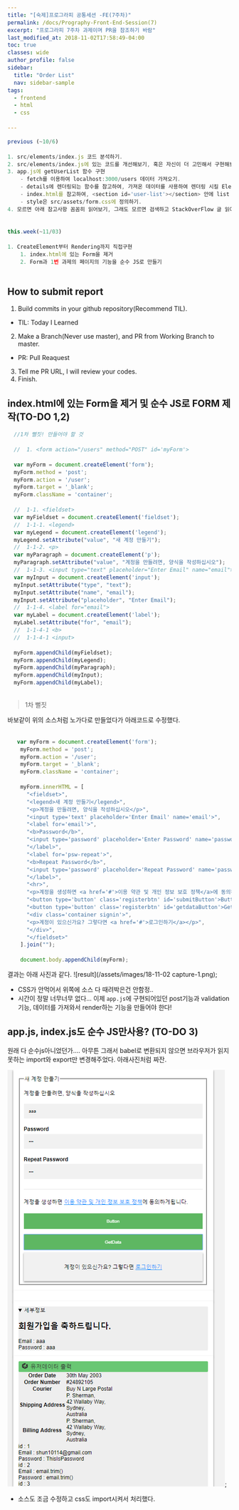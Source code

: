 ```yaml
---
title: "[숙제]프로그라피 공통세션 -FE(7주차)"
permalink: /docs/Prography-Front-End-Session(7)
excerpt: "프로그라피 7주차 과제이며 PR을 참조하기 바람"
last_modified_at: 2018-11-02T17:58:49-04:00
toc: true
classes: wide
author_profile: false
sidebar:
  title: "Order List"
  nav: sidebar-sample
tags:
  - frontend
  - html
  - css

---
```


```javascript
previous (~10/6)

1. src/elements/index.js 코드 분석하기.
2. src/elements/index.js에 있는 코드를 개선해보기, 혹은 자신이 더 고민해서 구현해보기.
3. app.js에 getUserList 함수 구현
    - fetch를 이용하여 localhost:3000/users 데이터 가져오기.
    - details에 렌더링되는 함수를 참고하여, 가져온 데이터를 사용하여 렌더링 시킬 Elements 구현하기.
    - index.html를 참고하여, <section id='user-list'></section> 안에 list 렌더링 하기.
    - style은 src/assets/form.css에 정의하기.
4. 모르면 아래 참고사항 꼼꼼히 읽어보기, 그래도 모르면 검색하고 StackOverFlow 글 읽어보기, 또 모르면 검색/정리해서 질문하기.


this.week(~11/03)

1. CreateElement부터 Rendering까지 직접구현
    1. index.html에 있는 Form을 제거
    2. Form과 1번 과제의 페이지의 기능을 순수 JS로 만들기
     

```




## How to submit report

1. Build commits in your github repository(Recommend TIL).
 - TIL: Today I Learned
2. Make a Branch(Never use master), and PR from Working Branch to master.
 - PR: Pull Reaquest
3. Tell me PR URL, I will review your codes.
4. Finish.



## index.html에 있는 Form을 제거 및 순수 JS로 FORM 제작(TO-DO 1,2)


```javascript
  //1차 뻘짓! 만들어야 할 것 
      
  //  1. <form action="/users" method="POST" id='myForm'>

  var myForm = document.createElement('form');
  myForm.method = 'post';
  myForm.action = '/user';
  myForm.target = '_blank';
  myForm.className = 'container';

  //  1-1. <fieldset>
  var myFieldset = document.createElement('fieldset');
  //  1-1-1. <legend> 
  var myLegend = document.createElement('legend');
  myLegend.setAttribute("value", "새 계정 만들기");
  //  1-1-2. <p>
  var myParagraph = document.createElement('p');
  myParagraph.setAttribute("value", "계정을 만들려면, 양식을 작성하십시오");
  //  1-1-3. <input type="text" placeholder="Enter Email" name="email">
  var myInput = document.createElement('input');
  myInput.setAttribute("type", "text");
  myInput.setAttribute("name", "email");    
  myInput.setAttribute("placeholder", "Enter Email");
  //  1-1-4. <label for="email">
  var myLabel = document.createElement('label');
  myLabel.setAttribute("for", "email");
  //  1-1-4-1 <b>
  //  1-1-4-1 <input>

  myForm.appendChild(myFieldset);
  myForm.appendChild(myLegend);
  myForm.appendChild(myParagraph);
  myForm.appendChild(myInput);
  myForm.appendChild(myLabel);    
    
```

> 1차 뻘짓

바보같이 위의 소스처럼 노가다로 만들었다가 아래코드로 수정했다.

```javascript

   var myForm = document.createElement('form');
    myForm.method = 'post';
    myForm.action = '/user';
    myForm.target = '_blank';
    myForm.className = 'container';

    myForm.innerHTML = [
      "<fieldset>",
      "<legend>새 계정 만들기</legend>",
      "<p>계정을 만들려면, 양식을 작성하십시오</p>",
      "<input type='text' placeholder='Enter Email' name='email'>",
      "<label for='email'>",
      "<b>Password</b>",
      "<input type='password' placeholder='Enter Password' name='password'>",
      "</label>",
      "<label for='psw-repeat'>",
      "<b>Repeat Password</b>",
      "<input type='password' placeholder='Repeat Password' name='password-repeat'>",
      "</label>",
      "<hr>",
      "<p>계정을 생성하면 <a href='#'>이용 약관 및 개인 정보 보호 정책</a>에 동의하게됩니다.</p>",
      "<button type='button' class='registerbtn' id='submitButton'>Button</button>",
      "<button type='button' class='registerbtn' id='getdataButton'>GetData</button>",
      "<div class='container signin'>",
      "<p>계정이 있으신가요? 그렇다면 <a href='#'>로그인하기</a></p>",
      "</div>",
      "</fieldset>"
    ].join("");

    document.body.appendChild(myForm);
```

결과는 아래 사진과 같다.
![result](/assets/images/18-11-02 capture-1.png);


+ CSS가 안먹어서 위쪽에 소스 다 때려박은건 안함정..
+ 시간이 정말 너무너무 없다... 이제 `app.js`에 구현되어있던 post기능과 validation기능, 데이터를 가져와서 render하는 기능을 만들어야 한다!



## app.js, index.js도 순수 JS만사용? (TO-DO 3)

원래 다 순수js아니었던가.... 아무튼 그래서 babel로 변환되지 않으면 브라우저가 읽지못하는 import와 export만 변경해주었다. 아래사진처럼 짜잔.

![result](/assets/images/18-11-02-capture-2.PNG);

+ 소스도 조금 수정하고 css도 import시켜서 처리했다.
